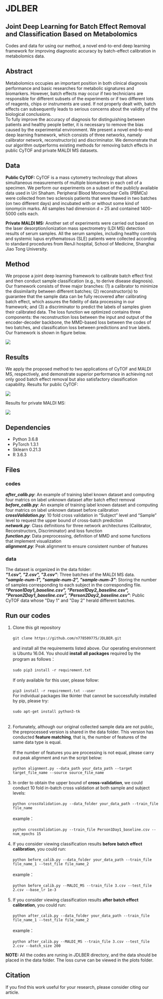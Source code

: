 # JDLBER
## Joint Deep Learning for Batch Effect Removal and Classification Based on Metabolomics

Codes and data for using our method, a novel end-to-end deep learning framework for improving diagnostic accuracy by batch-effect calibration in metabolomics data.

## Abstract
Metabolomics occupies an important position in both clinical diagnosis performance and basic researches for metabolic signatures and biomarkers. However, batch effects may occur if two technicians are responsible for different subsets of the experiments or if two different lots of reagents, chips or instruments are used. If not properly dealt with, batch effects can subsequently leads to serious concerns about the validity of the biological conclusions.<br />
To fully improve the accuracy of diagnosis for distinguishing between patients and healthy people better, it is necessary to remove the bias caused by the experimental environment. We present a novel end-to-end deep learning framework, which consists of three networks, namely calibrator network, reconstructor(s) and discriminator. We demonstrate that our algorithm outperforms existing methods for removing batch effects in public CyTOF and private MALDI MS datasets.

## Data
**Public CyTOF:** CyTOF is a mass cytometry technology that allows simultaneous measurements of multiple biomarkers in each cell of a specimen. We perform our experiments on a subset of the publicly available data used in Uri Shaham. Peripheral Blood Mononuclear Cells (PBMCs) were collected from two sclerosis patients that were thawed in two batches (on two different days) and incubated with or without some kind of ionomycin marks. All samples had dimension d = 25 and contained 1400-5000 cells each. 

**Private MALDI MS:** Another set of experiments were carried out based on the laser desorption/ionization mass spectrometry (LDI MS) detection results of serum samples. All the serum samples, including healthy controls and systemic lupus erythematosus (SLE) patients were collected according to standard procedures from RenJi hospital, School of Medicine, Shanghai Jiao Tong University. 

## Method
We propose a joint deep learning framework to calibrate batch effect first and then conduct sample classification (e.g., to derive disease diagnosis). Our framework consists of three major branches: (1) a calibrator to minimize the dissimilarity between different batches; (2) reconstructor(s) to guarantee that the sample data can be fully recovered after calibrating batch effect, which assures the fidelity of data processing in our framework; and (3) a discriminator to predict the labels of samples given their calibrated data. The loss function we optimized contains three components: the reconstruction loss between the input and output of the encoder-decoder backbone, the MMD-based loss between the codes of two batches, and classification loss between predictions and true labels. Our framework is shown in figure below.

![](illustration/network.png)

## Results
We apply the proposed method to two applications of CyTOF and MALDI MS, respectively, and demonstrate superior performance in achieving not only good batch effect removal but also satisfactory classification capability. 
Results for public CyTOF: 

![](illustration/CyTOF.png)

Results for private MALDI MS:

![](illustration/MALDI-MS.png)

## Dependencies
- Python 3.6.8<br />
- PyTorch 1.3.1<br />
- Sklearn 0.21.3<br />
- R 3.6.3<br />

## Files
### codes
***after_calib.py***: An example of training label known dataset and computing four matrics on label unknown dataset after batch effect removal<br />
***before_calib.py***: An example of training label known dataset and computing four matrics on label unknown dataset before calibration<br />
***crossValidation.py***: 10 fold cross validation in “Subject” level and “Sample” level to request the upper bound of cross-batch prediction<br />
***network.py***: Class definitions for three network architectures (Calibrator, Reconstructors, Discriminator) and loss function<br />
***function.py***: Data preprocessing, definition of MMD and some functions that implement visualization<br />
***alignment.py***: Peak alignment to ensure consistent number of features<br />

### data
The dataset is organized in the data folder:<br />
   ***"1.csv", "2.csv", "3.csv"***: Three batches of the MALDI MS data.<br />
   ***"sample-num-1", "sample-num-2", "sample-num-3"***: Storing the number of samples corresponding to each subject in the corresponding file.<br />
   ***"Person1Day1_baseline.csv", "Person1Day2_baseline.csv", "Person2Day1_baseline.csv", "Person2Day2_baseline.csv"***: Public CyTOF data whose "Day 1" and "Day 2" herald different batches.<br />

## Run our codes
1. Clone this git repository<br />   
   `git clone https://github.com/n778509775/JDLBER.git`  <br />    
   and install all the requirements listed above. Our operating environment is Ubuntu 16.04. You should **install all packages** required by the program as follows：   <br />   
   `sudo pip3 install -r requirement.txt`<br />   
   If only available for this user, please follow:<br />   
   `pip3 install -r requirement.txt --user`  <br /> 
   For individual packages like tkinter that cannot be successfully installed by pip, please try:<br />    
   `sudo apt-get install python3-tk`  <br />    
   <br />
2. Fortunately, although our original collected sample data are not public, the preprocessed version is shared in the data folder. This version has conducted **feature matching**, that is, the number of features of the same data type is equal.<br />   
   If the number of features you are processing is not equal, please carry out peak alignment and run the script below:<br /> 
   <br />
   `python alignment.py --data_path your_data_path --target target_file_name --source source_file_name`<br /> 
   <br />
3. In order to obtain the upper bound of **cross-validation**, we could conduct 10 fold in-batch cross validation at both sample and subject levels:   <br />    
    `python crossValidation.py --data_folder your_data_path --train_file file_name`  <br />    
    example：<br />   
    `python crossValidation.py --train_file Person1Day1_baseline.csv --num_epochs 15` <br />
    <br />
4. If you consider viewing classification results **before batch effect calibration**, you could run:   <br />    
   `python before_calib.py --data_folder your_data_path --train_file file_name_1 --test_file file_name_2` <br />    
   example：<br />   
   `python before_calib.py --MALDI_MS --train_file 3.csv --test_file 2.csv --base_lr 1e-3` <br />
   <br />
5. If you consider viewing classification results **after batch effect calibration**, you could run:   <br />      
   `python after_calib.py --data_folder your_data_path --train_file file_name_1 --test_file file_name_2` <br />   
   example：<br />   
   `python after_calib.py --MALDI_MS --train_file 3.csv --test_file 2.csv --batch_size 200`<br />     
   
**NOTE:** All the codes are runing in JDLBER directory, and the data should be placed in the data folder. The loss curve can be viewed in the plots folder.<br />

## Citation
If you find this work useful for your research, please consider citing our article.
